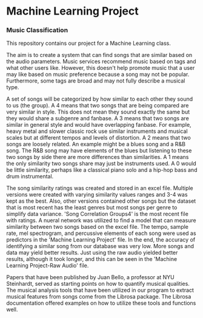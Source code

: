 # Machine Learning Project
### Music Classification

This repository contains our project for a Machine Learning class. 

The aim is to create a system that can find songs that are similar based on the audio parameters. Music services recommend music based on tags and what other users like. However, this doesn't help promote music that a user may like based on music preference because a song may not be popular. Furthermore, some tags are broad and may not fully describe a musical type. 

A set of songs will be categorized by how similar to each other they sound to us (the group). A 4 means that two songs that are being compared are very similar in style. This does not mean they sound exactly the same but they would share a subgenre and fanbase. A 3 means that two songs are similar in general style and would have overlapping fanbase. For example, heavy metal and slower classic rock use similar instruments and musical scales but at different tempos and levels of distortion. A 2 means that two songs are loosely related. An example might be a blues song and a R&B song. The R&B song may have elements of the blues but listening to these two songs by side there are more differences than similarities. A 1 means the only similarity two songs share may just be instruments used. A 0 would be little similarity, perhaps like a classical piano solo and a hip-hop bass and drum instrumental.

The song similarity ratings was created and stored in an excel file. Multiple versions were created with varying similarity values ranges and 3-4 was kept as the best. Also, other versions contained other songs but the dataset that is most recent has the least genres but most songs per genre to simplify data variance. 'Song Correlation Groups4' is the most recent file with ratings.
A nueral network was utilized to find a model that can measure similarity between two songs based on the excel file. The tempo, sample rate, mel spectrogram, and percussive elements of each song were used as predictors in the 'Machine Learning Project' file. In the end, the accuracy of identifying a similar song from our database was very low. More songs and data may yield better results. Just using the raw audio yielded better results, although it took longer, and this can be seen in the 'Machine Learning Project-Raw Audio' file.

Papers that have been published by Juan Bello, a professor at NYU Steinhardt, served as starting points on how to quantify musical qualities. The musical analysis tools that have been utilized in our program to extract musical features from songs come from the Librosa package. The Librosa documentation offered examples on how to utilize these tools and functions well.

